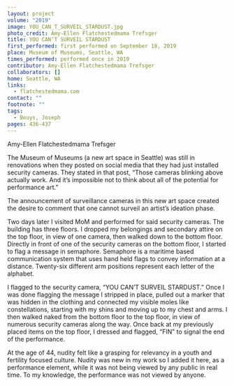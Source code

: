 ```yaml
---
layout: project
volume: "2019"
image: YOU_CAN_T_SURVEIL_STARDUST.jpg
photo_credit: Amy-Ellen Flatchestedmama Trefsger
title: YOU CAN’T SURVEIL STARDUST
first_performed: first performed on September 18, 2019
place: Museum of Museums, Seattle, WA
times_performed: performed once in 2019
contributor: Amy-Ellen Flatchestedmama Trefsger
collaborators: []
home: Seattle, WA
links:
  - flatchestedmama.com
contact: ""
footnote: ""
tags:
  - Beuys, Joseph
pages: 436-437
---
```


Amy-Ellen Flatchestedmama Trefsger

The Museum of Museums (a new art space in Seattle) was still in renovations when they posted on social media that they had just installed security cameras. They stated in that post, “Those cameras blinking above actually work. And it’s impossible not to think about all of the potential for performance art.”

The announcement of surveillance cameras in this new art space created the desire to comment that one cannot surveil an artist’s ideation phase.

Two days later I visited MoM and performed for said security cameras. The building has three floors. I dropped my belongings and secondary attire on the top floor, in view of one camera, then walked down to the bottom floor. Directly in front of one of the security cameras on the bottom floor, I started to flag a message in semaphore. Semaphore is a maritime based communication system that uses hand held flags to convey information at a distance. Twenty-six different arm positions represent each letter of the alphabet.

I flagged to the security camera, “YOU CAN’T SURVEIL STARDUST.” Once I was done flagging the message I stripped in place, pulled out a marker that was hidden in the clothing and connected my visible moles like constellations, starting with my shins and moving up to my chest and arms. I then walked naked from the bottom floor to the top floor, in view of numerous security cameras along the way. Once back at my previously placed items on the top floor, I dressed and flagged, “FIN” to signal the end of the performance.

At the age of 44, nudity felt like a grasping for relevancy in a youth and fertility focused culture. Nudity was new in my work so I added it here, as a performance element, while it was not being viewed by any public in real time. To my knowledge, the performance was not viewed by anyone.
